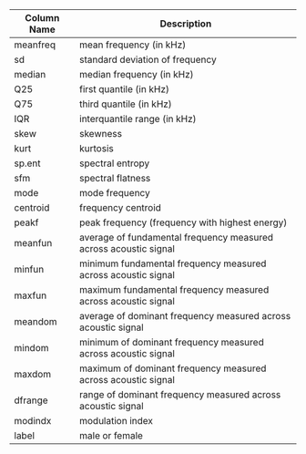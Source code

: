 | Column Name      | Description                                                              |
| -------------    | -------------                                                            | 
| meanfreq         | mean frequency (in kHz)                                                  | 
| sd               | standard deviation of frequency                                          |  
| median           | median frequency (in kHz)                                                | 
| Q25              | first quantile (in kHz)                                                  |   
| Q75              | third quantile (in kHz)                                                  |
| IQR              | interquantile range (in kHz)                                             |
| skew             | skewness                                                                 |
| kurt             | kurtosis                                                                 |
| sp.ent           | spectral entropy                                                         |
| sfm              | spectral flatness                                                        |                                  
| mode             | mode frequency                                                           |
| centroid         | frequency centroid                                                       |
| peakf            | peak frequency (frequency with highest energy)                           |
| meanfun          | average of fundamental frequency measured across acoustic signal         |
| minfun           | minimum fundamental frequency measured across acoustic signal            |
| maxfun           | maximum fundamental frequency measured across acoustic signal            |
| meandom          | average of dominant frequency measured across acoustic signal            |
| mindom           | minimum of dominant frequency measured across acoustic signal            |
| maxdom           | maximum of dominant frequency measured across acoustic signal            |
| dfrange          | range of dominant frequency measured across acoustic signal              |
| modindx          | modulation index                                                         |
| label            | male or female                                                           |
